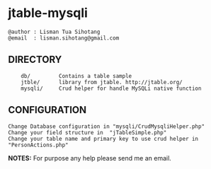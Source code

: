 # jtable-mysqli
	@author : Lisman Tua Sihotang
	@email  : lisman.sihotang@gmail.com

DIRECTORY
---------
		db/			Contains a table sample
		jtble/		library from jtable. http://jtable.org/
		mysqli/		Crud helper for handle MySQLi native function

CONFIGURATION
-------------
	Change Database configuration in "mysqli/CrudMysqliHelper.php"
	Change your field structure in  "jTableSimple.php"
	Change your table name and primary key to use crud helper in "PersonActions.php"


**NOTES:**
For purpose any help please send me an email.

